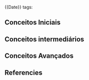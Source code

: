 
{{Date}}
tags: 
## Conceitos Iniciais

## Conceitos intermediários

## Conceitos Avançados

## Referencies

